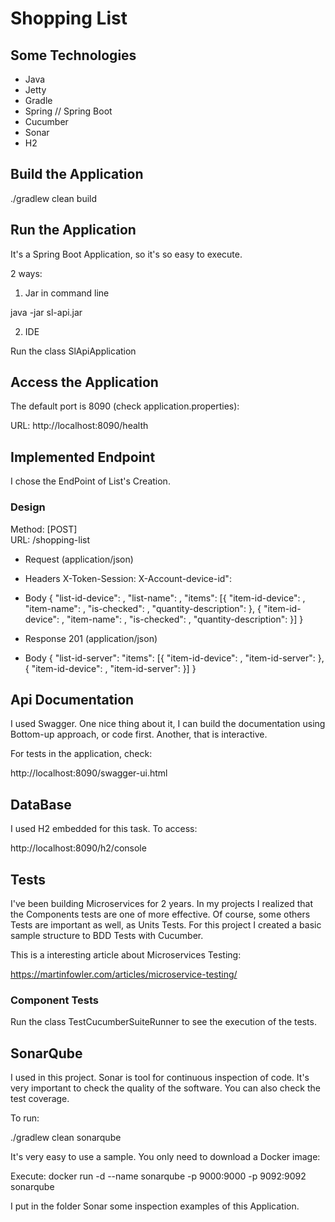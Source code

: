 # Shopping List

## Some Technologies

* Java
* Jetty
* Gradle
* Spring // Spring Boot
* Cucumber
* Sonar
* H2

## Build the Application

./gradlew clean build

## Run the Application

It's a Spring Boot Application, so it's so easy to execute.

2 ways:

1. Jar in command line

java -jar sl-api.jar

2. IDE

Run the class SlApiApplication

## Access the Application

The default port is 8090 (check application.properties):
 
URL: http://localhost:8090/health

## Implemented Endpoint

I chose the EndPoint of List's Creation.

### Design
Method: [POST]  
URL: /shopping-list

+ Request (application/json)

+ Headers
X-Token-Session: <STRING>
X-Account-device-id": <LONG>

+ Body
{
"list-id-device": <LONG>,
"list-name": <STRING>,
"items": [{
    "item-id-device": <LONG>,
    "item-name": <STRING>,
    "is-checked": <BOOLEAN>,
    "quantity-description": <STRING>
    }, {
    "item-id-device": <LONG>,
    "item-name": <STRING>,
    "is-checked": <BOOLEAN>,
    "quantity-description": <STRING>
}]
}

+ Response 201 (application/json)
+ Body
{
"list-id-server": <LONG>
"items": [{
    "item-id-device": <LONG>,
    "item-id-server": <LONG>
    }, {
    "item-id-device": <LONG>,
    "item-id-server": <LONG>
}]
}


## Api Documentation

I used Swagger. One nice thing about it, I can build the documentation using Bottom-up approach, or code first. Another, that is interactive.

For tests in the application, check:

http://localhost:8090/swagger-ui.html


## DataBase

I used H2 embedded for this task. To access:

http://localhost:8090/h2/console


## Tests

I've been building Microservices for 2 years. In my projects I realized that the Components tests are one of more effective. Of course, some others Tests are important as well, as Units Tests. For this project I created a basic sample structure to BDD Tests with Cucumber.

This is a interesting article about Microservices Testing:

https://martinfowler.com/articles/microservice-testing/

### Component Tests

Run the class TestCucumberSuiteRunner to see the execution of the tests.

## SonarQube

I used in this project. Sonar is tool for continuous inspection of code. It's very important to check the quality of the software. You can also check the test coverage.
 
To run:

./gradlew clean sonarqube

It's very easy to use a sample. You only need to download a Docker image:

Execute: docker run -d --name sonarqube -p 9000:9000 -p 9092:9092 sonarqube

I put in the folder Sonar some inspection examples of this Application.